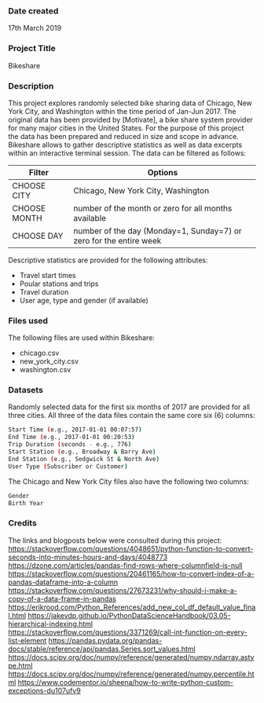### Date created
17th March 2019

### Project Title
Bikeshare

### Description
This project explores randomly selected bike sharing data of Chicago, New York City, and Washington within the time period of Jan-Jun 2017. The original data has been provided by [Motivate], a bike share system provider for many major cities in the United States. For the purpose of this project the data has been prepared and reduced in size and scope in advance. Bikeshare allows to gather descriptive statistics as well as data excerpts within an interactive terminal session. The data can be filtered as follows: 

| Filter | Options |
| ------ | ------ |
| CHOOSE CITY | Chicago, New York City, Washington |
| CHOOSE MONTH | number of the month or zero for all months available |
| CHOOSE DAY | number of the day (Monday=1, Sunday=7) or zero for the entire week |

Descriptive statistics are provided for the following attributes:
* Travel start times
* Poular stations and trips
* Travel duration
* User age, type and gender (if available)

### Files used
The following files are used within Bikeshare:
* chicago.csv
* new_york_city.csv
* washington.csv

### Datasets
Randomly selected data for the first six months of 2017 are provided for all three cities. All three of the data files contain the same core six (6) columns:

```sh
Start Time (e.g., 2017-01-01 00:07:57)
End Time (e.g., 2017-01-01 00:20:53)
Trip Duration (seconds - e.g., 776)
Start Station (e.g., Broadway & Barry Ave)
End Station (e.g., Sedgwick St & North Ave)
User Type (Subscriber or Customer)
```
The Chicago and New York City files also have the following two columns:
```sh
Gender
Birth Year
```

### Credits
The links and blogposts below were consulted during this project:
https://stackoverflow.com/questions/4048651/python-function-to-convert-seconds-into-minutes-hours-and-days/4048773
https://dzone.com/articles/pandas-find-rows-where-columnfield-is-null
https://stackoverflow.com/questions/20461165/how-to-convert-index-of-a-pandas-dataframe-into-a-column
https://stackoverflow.com/questions/27673231/why-should-i-make-a-copy-of-a-data-frame-in-pandas
https://erikrood.com/Python_References/add_new_col_df_default_value_final.html
https://jakevdp.github.io/PythonDataScienceHandbook/03.05-hierarchical-indexing.html
https://stackoverflow.com/questions/3371269/call-int-function-on-every-list-element
https://pandas.pydata.org/pandas-docs/stable/reference/api/pandas.Series.sort_values.html
https://docs.scipy.org/doc/numpy/reference/generated/numpy.ndarray.astype.html
https://docs.scipy.org/doc/numpy/reference/generated/numpy.percentile.html
https://www.codementor.io/sheena/how-to-write-python-custom-exceptions-du107ufv9

